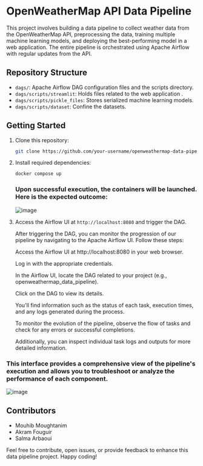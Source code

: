 # OpenWeatherMap API Data Pipeline

This project involves building a data pipeline to collect weather data from the OpenWeatherMap API, preprocessing the data, training multiple machine learning models, and deploying the best-performing model in a web application. The entire pipeline is orchestrated using Apache Airflow with regular updates from the API.

## Repository Structure

- `dags/`: Apache Airflow DAG configuration files and the scripts directory.
- `dags/scripts/streamlit`: Holds files related to the web application .
- `dags/scripts/pickle_files`: Stores serialized machine learning models.
- `dags/scripts/dataset`: Confine the datasets.

## Getting Started

1. Clone this repository:

   ```bash
   git clone https://github.com/your-username/openweathermap-data-pipeline.git
   ```

2. Install required dependencies:

   ```bash
   docker compose up 
   ```
   ### Upon successful execution, the containers will be launched. Here is the expected outcome:
   
   ![image](https://github.com/MouhibMoughtanim/Continuous-Training-Pipeline-with-Apache-Airflow-and-Streamlit/assets/101598112/a6d19f17-0998-489f-a0fe-d92461972abc)


4. Access the Airflow UI at `http://localhost:8080` and trigger the DAG.

   After triggering the DAG, you can monitor the progression of our pipeline by navigating to the Apache Airflow UI. Follow these steps:

    Access the Airflow UI at http://localhost:8080 in your web browser.

    Log in with the appropriate credentials.

    In the Airflow UI, locate the DAG related to your project (e.g., openweathermap_data_pipeline).

    Click on the DAG to view its details.

    You'll find information such as the status of each task, execution times, and any logs generated during the process.

    To monitor the evolution of the pipeline, observe the flow of tasks and check for any errors or successful completions.

    Additionally, you can inspect individual task logs and outputs for more detailed information.

### This interface provides a comprehensive view of the pipeline's execution and allows you to troubleshoot or analyze the performance of each component.

   ![image](https://github.com/MouhibMoughtanim/Continuous-Training-Pipeline-with-Apache-Airflow-and-Streamlit/assets/101598112/39a8b171-6db8-41be-92fc-aa11a1e8d157)


## Contributors

- Mouhib Moughtanim
- Akram Fouguir
- Salma Arbaoui

Feel free to contribute, open issues, or provide feedback to enhance this data pipeline project. Happy coding!
